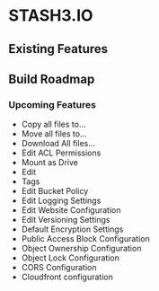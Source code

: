 # STASH3.IO

## Existing Features

## Build Roadmap

### Upcoming Features
- Copy all files to...
- Move all files to...
- Download All files...
- Edit ACL Permissions
- Mount as Drive
- Edit
- Tags
- Edit Bucket Policy
- Edit Logging Settings
- Edit Website Configuration
- Edit Versioning Settings
- Default Encryption Settings
- Public Access Block Configuration
- Object Ownership Configuration
- Object Lock Configuration
- CORS Configuration
- Cloudfront configuration